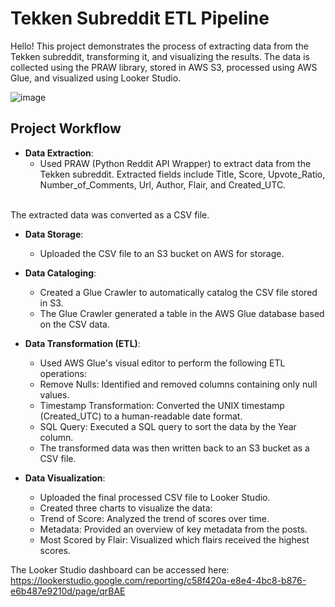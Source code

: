 # Tekken Subreddit ETL Pipeline

Hello! This project demonstrates the process of extracting data from the Tekken subreddit, transforming it, and visualizing the results. The data is collected using the PRAW library, stored in AWS S3, processed using AWS Glue, and visualized using Looker Studio.

![image](https://github.com/user-attachments/assets/feb8f4b4-491c-45f0-9b15-8efe13ed65c4)



## Project Workflow

- **Data Extraction**:<br>
   - Used PRAW (Python Reddit API Wrapper) to extract data from the Tekken subreddit.
     Extracted fields include Title, Score, Upvote_Ratio, Number_of_Comments, Url, Author, Flair, and Created_UTC.
  <br>
 The extracted data was converted as a CSV file.
  <br>
- **Data Storage**:<br>
  - Uploaded the CSV file to an S3 bucket on AWS for storage.<br>
- **Data Cataloging**:<br>
  - Created a Glue Crawler to automatically catalog the CSV file stored in S3.<br>
  - The Glue Crawler generated a table in the AWS Glue database based on the CSV data.<br>
- **Data Transformation (ETL)**:<br>
	 - Used AWS Glue's visual editor to perform the following ETL operations:<br>
	 - Remove Nulls: Identified and removed columns containing only null values.<br>
	 - Timestamp Transformation: Converted the UNIX timestamp (Created_UTC) to a human-readable date format.<br>
	 - SQL Query: Executed a SQL query to sort the data by the Year column.<br>
	 - The transformed data was then written back to an S3 bucket as a CSV file.<br>
- **Data Visualization**:<br>

	- Uploaded the final processed CSV file to Looker Studio.<br>
	- Created three charts to visualize the data:<br>
	- Trend of Score: Analyzed the trend of scores over time.
	- Metadata: Provided an overview of key metadata from the posts.
	- Most Scored by Flair: Visualized which flairs received the highest scores.

The Looker Studio dashboard can be accessed here:
https://lookerstudio.google.com/reporting/c58f420a-e8e4-4bc8-b876-e6b487e9210d/page/qrBAE

